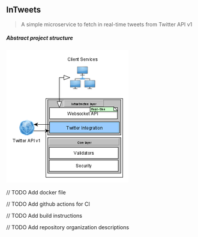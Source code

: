 ## InTweets

> A simple microservice to fetch in real-time tweets from Twitter API v1

##### Abstract project structure
![Abstract idea](app_schema.png)

// TODO Add docker file

// TODO Add github actions for CI

// TODO Add build instructions

// TODO Add repository organization descriptions
